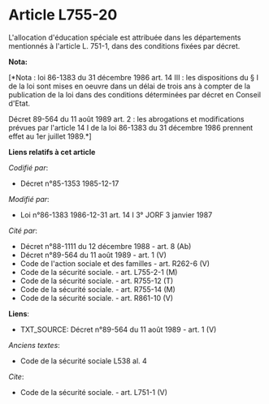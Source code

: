 # Article L755-20

L'allocation d'éducation spéciale est attribuée dans les départements mentionnés à l'article L. 751-1, dans des conditions
fixées par décret.

**Nota:**

[*Nota : loi 86-1383 du 31 décembre 1986 art. 14 III : les dispositions du § I de la loi sont mises en oeuvre dans un délai
de trois ans à compter de la publication de la loi dans des conditions déterminées par décret en Conseil d'Etat.

Décret 89-564 du 11 août 1989 art. 2 : les abrogations et modifications prévues par l'article 14 I de la loi 86-1383 du 31
décembre 1986 prennent effet au 1er juillet 1989.*]

**Liens relatifs à cet article**

_Codifié par_:

  - Décret n°85-1353 1985-12-17

_Modifié par_:

  - Loi n°86-1383 1986-12-31 art. 14 I 3° JORF 3 janvier 1987

_Cité par_:

  - Décret n°88-1111 du 12 décembre 1988 - art. 8 (Ab)
  - Décret n°89-564 du 11 août 1989 - art. 1 (V)
  - Code de l'action sociale et des familles - art. R262-6 (V)
  - Code de la sécurité sociale. - art. L755-2-1 (M)
  - Code de la sécurité sociale. - art. R755-12 (T)
  - Code de la sécurité sociale. - art. R755-14 (M)
  - Code de la sécurité sociale. - art. R861-10 (V)

**Liens**:

  - TXT_SOURCE: Décret n°89-564 du 11 août 1989 - art. 1 (V)

_Anciens textes_:

  - Code de la sécurité sociale L538 al. 4

_Cite_:

  - Code de la sécurité sociale. - art. L751-1 (V)
